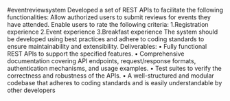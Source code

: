 #eventreviewsystem
Developed a set of REST APIs to facilitate the following functionalities:
Allow authorized users to submit reviews for events they have attended.
Enable users to rate the following criteria:
1.Registration experience
2.Event experience
3.Breakfast experience
The system should be developed using best practices and adhere to coding standards to ensure maintainability and extensibility.
Deliverables:
• Fully functional REST APIs to support the specified features.
• Comprehensive documentation covering API endpoints, request/response formats, authentication mechanisms, and
usage examples.
• Test suites to verify the correctness and robustness of the APIs.
• A well-structured and modular codebase that adheres to coding standards and is easily understandable by other
developers
